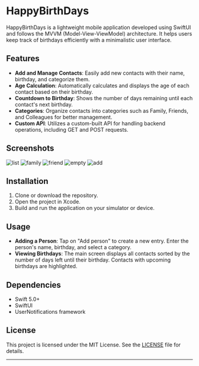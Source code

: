 # HappyBirthDays

HappyBirthDays is a lightweight mobile application developed using SwiftUI and follows the MVVM (Model-View-ViewModel) architecture. It helps users keep track of birthdays efficiently with a minimalistic user interface.

## Features

- **Add and Manage Contacts**: Easily add new contacts with their name, birthday, and categorize them.
- **Age Calculation**: Automatically calculates and displays the age of each contact based on their birthday.
- **Countdown to Birthday**: Shows the number of days remaining until each contact's next birthday.
- **Categories**: Organize contacts into categories such as Family, Friends, and Colleagues for better management.
- **Custom API**: Utilizes a custom-built API for handling backend operations, including GET and POST requests.

## Screenshots

![list](https://github.com/ozguncanbey/HappyBirthday/assets/138692325/837dd956-ba7f-4621-bf75-4dc48366d56e)
![family](https://github.com/ozguncanbey/HappyBirthday/assets/138692325/08862fca-1260-4a38-b667-612227f99c56)
![friend](https://github.com/ozguncanbey/HappyBirthday/assets/138692325/5e4857d5-cc1c-42cd-9402-b82373824d59)
![empty](https://github.com/ozguncanbey/HappyBirthday/assets/138692325/6917fbad-a63f-4fc5-b21c-7b1583d0477f)
![add](https://github.com/ozguncanbey/HappyBirthday/assets/138692325/66878b66-b496-4b83-9df6-1ee0373bbd2e)

## Installation

1. Clone or download the repository.
2. Open the project in Xcode.
3. Build and run the application on your simulator or device.

## Usage

- **Adding a Person**: Tap on "Add person" to create a new entry. Enter the person's name, birthday, and select a category.
- **Viewing Birthdays**: The main screen displays all contacts sorted by the number of days left until their birthday. Contacts with upcoming birthdays are highlighted.

## Dependencies

- Swift 5.0+
- SwiftUI
- UserNotifications framework

## License

This project is licensed under the MIT License. See the [LICENSE](LICENSE) file for details.

---
